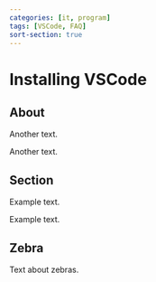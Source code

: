 ```yaml
---
categories: [it, program]
tags: [VSCode, FAQ]
sort-section: true
---
```


# Installing VSCode

## About

Another text.

Another text.

## Section

Example text.

Example text.

## Zebra

Text about zebras.
